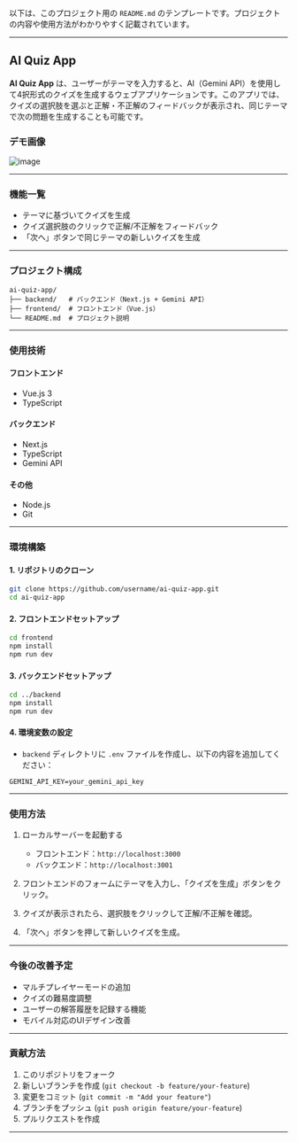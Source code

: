 以下は、このプロジェクト用の `README.md` のテンプレートです。プロジェクトの内容や使用方法がわかりやすく記載されています。

---

## AI Quiz App

**AI Quiz App** は、ユーザーがテーマを入力すると、AI（Gemini API）を使用して4択形式のクイズを生成するウェブアプリケーションです。このアプリでは、クイズの選択肢を選ぶと正解・不正解のフィードバックが表示され、同じテーマで次の問題を生成することも可能です。

### **デモ画像**

![image](https://github.com/user-attachments/assets/127139ad-c6a8-4fbd-81fe-ca0a844cd3a9)


---

### **機能一覧**

- テーマに基づいてクイズを生成
- クイズ選択肢のクリックで正解/不正解をフィードバック
- 「次へ」ボタンで同じテーマの新しいクイズを生成

---

### **プロジェクト構成**

```plaintext
ai-quiz-app/
├── backend/   # バックエンド（Next.js + Gemini API）
├── frontend/  # フロントエンド（Vue.js）
└── README.md  # プロジェクト説明
```

---

### **使用技術**

#### フロントエンド
- Vue.js 3
- TypeScript

#### バックエンド
- Next.js
- TypeScript
- Gemini API

#### その他
- Node.js
- Git

---

### **環境構築**

#### 1. リポジトリのクローン
```bash
git clone https://github.com/username/ai-quiz-app.git
cd ai-quiz-app
```

#### 2. フロントエンドセットアップ
```bash
cd frontend
npm install
npm run dev
```

#### 3. バックエンドセットアップ
```bash
cd ../backend
npm install
npm run dev
```

#### 4. 環境変数の設定
- `backend` ディレクトリに `.env` ファイルを作成し、以下の内容を追加してください：
```env
GEMINI_API_KEY=your_gemini_api_key
```

---

### **使用方法**

1. ローカルサーバーを起動する
   - フロントエンド：`http://localhost:3000`
   - バックエンド：`http://localhost:3001`

2. フロントエンドのフォームにテーマを入力し、「クイズを生成」ボタンをクリック。

3. クイズが表示されたら、選択肢をクリックして正解/不正解を確認。

4. 「次へ」ボタンを押して新しいクイズを生成。

---



### **今後の改善予定**

- マルチプレイヤーモードの追加
- クイズの難易度調整
- ユーザーの解答履歴を記録する機能
- モバイル対応のUIデザイン改善

---

### **貢献方法**

1. このリポジトリをフォーク
2. 新しいブランチを作成 (`git checkout -b feature/your-feature`)
3. 変更をコミット (`git commit -m "Add your feature"`)
4. ブランチをプッシュ (`git push origin feature/your-feature`)
5. プルリクエストを作成

---
